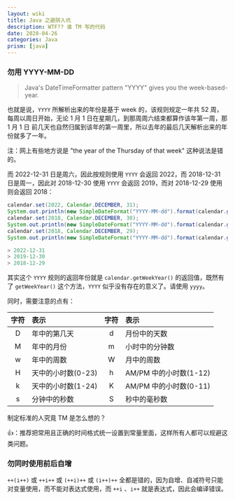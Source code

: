 ```yaml
---
layout: wiki
title: Java 之避阱入坑
description: WTF?? 谁 TM 写的代码
date: 2020-04-26
categories: Java
prism: [java]
---
```


### 勿用 YYYY-MM-DD

> Java's DateTimeFormatter pattern "YYYY" gives you the week-based-year.

也就是说，`YYYY` 所解析出来的年份是基于 week 的，该规则规定一年共 52 周，每周以周日开始，无论 1 月 1 日在星期几，到那周周六结束都算作该年第一周，那 1 月 1 日 前几天也自然归属到该年的第一周里，所以去年的最后几天解析出来的年份就多了一年。

注：网上有些地方说是 "the year of the Thursday of that week" 这种说法是错的。

而 2022-12-31 日是周六，因此按规则使用 `YYYY` 会返回 2022，而 2018-12-31 日是周一，因此对 2018-12-30 使用 `YYYY` 会返回 2019，而对 2018-12-29 使用则会返回 2018：

```java
calendar.set(2022, Calendar.DECEMBER, 31);
System.out.println(new SimpleDateFormat("YYYY-MM-dd").format(calendar.getTime()));
calendar.set(2018, Calendar.DECEMBER, 30);
System.out.println(new SimpleDateFormat("YYYY-MM-dd").format(calendar.getTime()));
calendar.set(2018, Calendar.DECEMBER, 29);
System.out.println(new SimpleDateFormat("YYYY-MM-dd").format(calendar.getTime()));

> 2022-12-31
> 2019-12-30
> 2018-12-29
```

其实这个 `YYYY` 规则的返回年份就是 `calendar.getWeekYear()` 的返回值，既然有了 `getWeekYear()` 这个方法，`YYYY` 似乎没有存在的意义了。请使用 `yyyy`。

同时，需要注意的点有：

字符 | 表示 | 字符 | 表示
:-: | :- | :-: | :-
D | 年中的第几天 | d | 月份中的天数
M | 年中的月份 | m | 小时中的分钟数
w | 年中的周数 | W | 月中的周数
H | 天中的小时数(0-23) | h | AM/PM 中的小时数(1-12)
k | 天中的小时数(1-24) | K | AM/PM 中的小时数(0-11)
s | 分钟中的秒数 | S | 秒中的毫秒数

制定标准的人究竟 TM 是怎么想的？

👍：推荐把常用且正确的时间格式统一设置到常量里面，这样所有人都可以规避这类问题。

### 勿同时使用前后自增

`++(i++)` 或 `++i++` 或 `(++i)++` 或 `(i++)++` 全都是错的，因为自增、自减符号只能对变量使用，而不能对表达式使用，而 `++i` 、`i++` 就是表达式，因此会编译错误。

